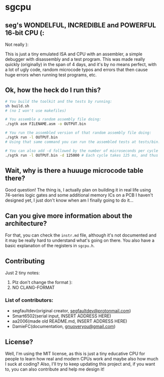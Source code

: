# sgcpu
## seg's WONDELFUL, INCREDIBLE and POWERFUL 16-bit CPU (: 
Not really ):

This is just a tiny emulated ISA and CPU with an assembler, a simple debugger with disassembly and a test program. This was made really quickly (originally) in the span of 4 days, and it's by no means perfect, with a lot of ugly code, random microcode typos and errors that then cause huge errors when running test programs, etc.

## Ok, how the heck do I run this?
```bash
# You build the toolkit and the tests by running:
sh build.sh
# (no I won't use makefiles)

# You assemble a random assembly file doing:
./sgtk asm FILENAME.asm -o OUTPUT.bin

# You run the assembled version of that random assembly file doing:
./sgtk run -l OUTPUT.bin
# Using that same command you can run the assembled tests at tests/bin.

# You can also add -d followed by the number of microseconds per cycle to the run command to see some magic debug info:
./sgtk run -l OUTPUT.bin -d 125000 # Each cycle takes 125 ms, and thus each instruction takes 1000 ms
```

## Wait, why is there a huuuge microcode table there?
Good question! The thing is, I actually plan on building it in real life using 74-series logic gates and some additional memory ICs on a PCB I haven't designed yet, I just don't know when am I finally going to do it...

## Can you give more information about the architecture?
For that, you can check the `instr.md` file, although it's not documented and it may be really hard to understand what's going on there. You also have a basic explanation of the registers in `sgcpu.h`.

## Contributing
Just 2 tiny notes:

1. Plz don't change the format ):
2. NO CLANG-FORMAT

### List of contributors:

- segfaultdev(original creator, segfaultdev@protonmail.com)
- Smart6502(serial input, INSERT ADDRESS HERE)
- aa2006(made old README.md, INSERT ADDRESS HERE)
- DamieFC(documentation, gnuoveryou@gmail.com)

## License?
Well, I'm using the MIT license, as this is just a tiny educative CPU for people to learn how real and modern CPUs work and maybe also how much I suck at coding? Also, I'll try to keep updating this project and, if you want to, you can also contribute and help me design it!
